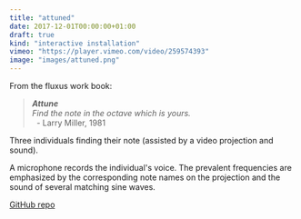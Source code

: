 ```yaml
---
title: "attuned"
date: 2017-12-01T00:00:00+01:00
draft: true
kind: "interactive installation"
vimeo: "https://player.vimeo.com/video/259574393"
image: "images/attuned.png"
---
```


From the fluxus work book:

> ***Attune*** \
> *Find the note in the octave which is yours.* \
> &nbsp; - Larry Miller, 1981 

Three individuals finding their note (assisted by a video projection and sound).

A microphone records the individual's voice. The prevalent frequencies are emphasized by the corresponding note names on the projection and the sound of several matching sine waves.

[GitHub repo](https://github.com/tuchella/attuned)